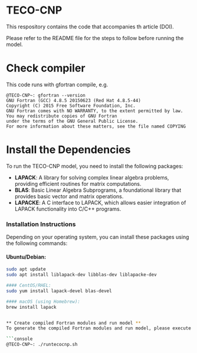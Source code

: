 # TECO-CNP

This respository contains the code that accompanies th article (DOI). 

Please refer to the README file for the steps to follow before running the model.

# Check compiler
This code runs with gfortran compile, e.g.
```console
@TECO-CNP~: gfortran --version
GNU Fortran (GCC) 4.8.5 20150623 (Red Hat 4.8.5-44)
Copyright (C) 2015 Free Software Foundation, Inc.
GNU Fortran comes with NO WARRANTY, to the extent permitted by law.
You may redistribute copies of GNU Fortran
under the terms of the GNU General Public License.
For more information about these matters, see the file named COPYING
```

# Install the Dependencies
To run the TECO-CNP model, you need to install the following packages:

- **LAPACK**: A library for solving complex linear algebra problems, providing efficient routines for matrix computations.
- **BLAS**: Basic Linear Algebra Subprograms, a foundational library that provides basic vector and matrix operations.
- **LAPACKE**: A C interface to LAPACK, which allows easier integration of LAPACK functionality into C/C++ programs.

### Installation Instructions

Depending on your operating system, you can install these packages using the following commands:

#### Ubuntu/Debian:
```bash
sudo apt update
sudo apt install liblapack-dev libblas-dev liblapacke-dev

#### CentOS/RHEL:
sudo yum install lapack-devel blas-devel

#### macOS (using Homebrew):
brew install lapack


** Create compiled Fortran modules and run model **
To generate the compiled Fortran modules and run model, please execute the  runtecocnp.sh script in your terminal using the following command

```console
@TECO-CNP~: ./runtecocnp.sh
```
